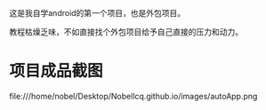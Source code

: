 这是我自学android的第一个项目，也是外包项目。

教程枯燥乏味，不如直接找个外包项目给予自己直接的压力和动力。

# 项目成品截图

file:///home/nobel/Desktop/Nobellcq.github.io/images/autoApp.png

